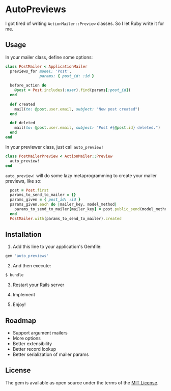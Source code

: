 # AutoPreviews

I got tired of writing `ActionMailer::Preview` classes. So I let Ruby write it for me.

## Usage

In your mailer class, define some options:

```ruby
class PostMailer < ApplicationMailer 
  previews_for model: 'Post',
               params: { post_id: :id }
  
  before_action do 
    @post = Post.includes(:user).find(params[:post_id])
  end
  
  def created 
    mail(to: @post.user.email, subject: "New post created")
  end 

  def deleted  
    mail(to: @post.user.email, subject: "Post #{@post.id} deleted.")
  end 
end 
```

In your previewer class, just call `auto_preview!`

```ruby 
class PostMailerPreview < ActionMailer::Preview 
  auto_preview! 
end 
```

`auto_preview!` will do some lazy metaprogramming to create your mailer previews, like so:

```ruby 
  post = Post.first 
  params_to_send_to_mailer = {}
  params_given = { post_id: :id }
  params_given.each do |mailer_key, model_method| 
    params_to_send_to_mailer[mailer_key] = post.public_send(model_method) 
  end   
  PostMailer.with(params_to_send_to_mailer).created 
```

## Installation

1. Add this line to your application's Gemfile:

```ruby
gem 'auto_previews'
```

2. And then execute:
```bash
$ bundle
```

3. Restart your Rails server 
 
4. Implement 

5. Enjoy! 

## Roadmap 

* Support argument mailers 
* More options 
* Better extensibility 
* Better record lookup 
* Better serialization of mailer params 

## License
The gem is available as open source under the terms of the [MIT License](https://opensource.org/licenses/MIT).
